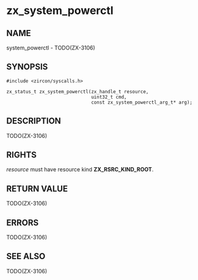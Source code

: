 # zx_system_powerctl

## NAME

<!-- Updated by update-docs-from-abigen, do not edit. -->

system_powerctl - TODO(ZX-3106)

## SYNOPSIS

<!-- Updated by update-docs-from-abigen, do not edit. -->

```
#include <zircon/syscalls.h>

zx_status_t zx_system_powerctl(zx_handle_t resource,
                               uint32_t cmd,
                               const zx_system_powerctl_arg_t* arg);
```

## DESCRIPTION

TODO(ZX-3106)

## RIGHTS

<!-- Updated by update-docs-from-abigen, do not edit. -->

*resource* must have resource kind **ZX_RSRC_KIND_ROOT**.

## RETURN VALUE

TODO(ZX-3106)

## ERRORS

TODO(ZX-3106)

## SEE ALSO

TODO(ZX-3106)
